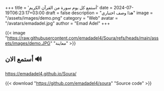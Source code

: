 +++
title = 'أستمع كل يوم سورة من القرآن الكريم'
date = 2024-07-19T06:23:17+03:00
draft = false
description = "هذا وصف اختباري"
image = "/assets/images/demo.png"
category = "Web"
avatar = "/avatars/emadadel.jpg"
author = "Emad Adel"
+++

{{< image "https://raw.githubusercontent.com/emadadel4/Soura/refs/heads/main/assets/images/demo.JPG" "معاينة" >}}


## أستمع الان 🔊
https://emadadel4.github.io/Soura/


{{< download "https://github.com/emadadel4/soura" "Source code" >}}



